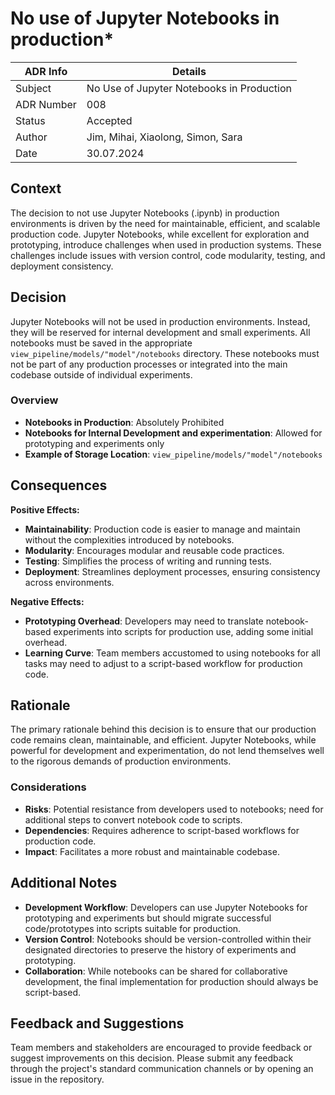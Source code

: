 # No use of Jupyter Notebooks in production*

| ADR Info            | Details                                       |
|---------------------|-----------------------------------------------|
| Subject             | No Use of Jupyter Notebooks in Production     |
| ADR Number          | 008                                           |
| Status              | Accepted                                      |
| Author              | Jim, Mihai, Xiaolong, Simon, Sara             |
| Date                | 30.07.2024                                    |

## Context
The decision to not use Jupyter Notebooks (.ipynb) in production environments is driven by the need for maintainable, efficient, and scalable production code. Jupyter Notebooks, while excellent for exploration and prototyping, introduce challenges when used in production systems. These challenges include issues with version control, code modularity, testing, and deployment consistency.

## Decision
Jupyter Notebooks will not be used in production environments. Instead, they will be reserved for internal development and small experiments. All notebooks must be saved in the appropriate `view_pipeline/models/"model"/notebooks` directory. These notebooks must not be part of any production processes or integrated into the main codebase outside of individual experiments.

### Overview
- **Notebooks in Production**: Absolutely Prohibited
- **Notebooks for Internal Development and experimentation**: Allowed for prototyping and experiments only
- **Example of Storage Location**: `view_pipeline/models/"model"/notebooks`

## Consequences
**Positive Effects:**
- **Maintainability**: Production code is easier to manage and maintain without the complexities introduced by notebooks.
- **Modularity**: Encourages modular and reusable code practices.
- **Testing**: Simplifies the process of writing and running tests.
- **Deployment**: Streamlines deployment processes, ensuring consistency across environments.

**Negative Effects:**
- **Prototyping Overhead**: Developers may need to translate notebook-based experiments into scripts for production use, adding some initial overhead.
- **Learning Curve**: Team members accustomed to using notebooks for all tasks may need to adjust to a script-based workflow for production code.

## Rationale
The primary rationale behind this decision is to ensure that our production code remains clean, maintainable, and efficient. Jupyter Notebooks, while powerful for development and experimentation, do not lend themselves well to the rigorous demands of production environments.

### Considerations
- **Risks**: Potential resistance from developers used to notebooks; need for additional steps to convert notebook code to scripts.
- **Dependencies**: Requires adherence to script-based workflows for production code.
- **Impact**: Facilitates a more robust and maintainable codebase.

## Additional Notes
- **Development Workflow**: Developers can use Jupyter Notebooks for prototyping and experiments but should migrate successful code/prototypes into scripts suitable for production.
- **Version Control**: Notebooks should be version-controlled within their designated directories to preserve the history of experiments and prototyping.
- **Collaboration**: While notebooks can be shared for collaborative development, the final implementation for production should always be script-based.

## Feedback and Suggestions
Team members and stakeholders are encouraged to provide feedback or suggest improvements on this decision. Please submit any feedback through the project's standard communication channels or by opening an issue in the repository.
